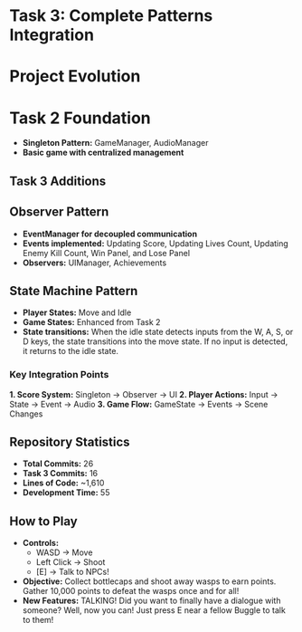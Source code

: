 # Task 3: Complete Patterns Integration

# Project Evolution
# Task 2 Foundation
- **Singleton Pattern:** GameManager, AudioManager
- **Basic game with centralized management**

## Task 3 Additions
## Observer Pattern
- **EventManager for decoupled communication**
- **Events implemented:** Updating Score, Updating Lives Count, Updating Enemy Kill Count, Win Panel, and Lose Panel
- **Observers:** UIManager, Achievements

## State Machine Pattern
- **Player States:** Move and Idle
- **Game States:** Enhanced from Task 2
- **State transitions:** When the idle state detects inputs from the W, A, S, or D keys, the state transitions into the move state. If no input is detected, it returns to the idle state.

### Key Integration Points
**1. Score System:** Singleton → Observer → UI
**2. Player Actions:** Input → State → Event → Audio
**3. Game Flow:** GameState → Events → Scene Changes

## Repository Statistics
- **Total Commits:** 26
- **Task 3 Commits:** 16
- **Lines of Code:** ~1,610
- **Development Time:** 55

## How to Play
- **Controls:**
  - WASD -> Move
  - Left Click -> Shoot
  - [E] -> Talk to NPCs!
- **Objective:** Collect bottlecaps and shoot away wasps to earn points. Gather 10,000 points to defeat the wasps once and for all!
- **New Features:** TALKING! Did you want to finally have a dialogue with someone? Well, now you can! Just press E near a fellow Buggle to talk to them!
